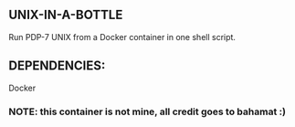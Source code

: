 ## UNIX-IN-A-BOTTLE

Run PDP-7 UNIX from a Docker container in one shell script. 

## DEPENDENCIES:
Docker

### NOTE: this container is not mine, all credit goes to bahamat :)
